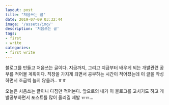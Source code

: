 ```yaml
---
layout: post
title: "처음쓰는 글"
date: 2019-07-09 03:32:44
image: '/assets/img/'
description: '처음쓰는 글'
tags:
- first 
- write 
categories:
- first write
---
```


블로그를 만들고 처음쓰는 글이다.
지금까지, 그리고 지금부터 배우게 되는 개발관련 공부를 적어볼 계획이다.
직장을 가지게 되면서 공부하는 시간이 적어졌는데 이 글을 작성하면서 조금씩 늘지 않을까.. ㅎㅎ

오늘은 처음쓰는 글이니 다짐만 적어본다.
앞으로의 내가 이 블로그를 고치기도 하고 개발공부하면서 포스트를 많이 올리길 제발 ㅠㅠ...
